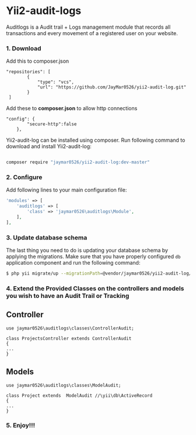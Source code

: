 # Yii2-audit-logs

Auditlogs is a Audit trail + Logs management module that records all transactions and every movement of a registered user on your website.


### 1. Download

Add this to composer.json
```
"repositories": [
        {
            "type": "vcs",
            "url": "https://github.com/JayMar0526/yii2-audit-log.git"
        }
 ]

```
Add these to **composer.json** to allow http connections
```
"config": {
        "secure-http":false
    },
```

Yii2-audit-log can be installed using composer. Run following command to download and
install Yii2-audit-log:

```bash

composer require "jaymar0526/yii2-audit-log:dev-master"
```

### 2. Configure

Add following lines to your main configuration file:

```php
'modules' => [
    'auditlogs' => [
        'class' => 'jaymar0526\auditlogs\Module',
    ],
],
```

### 3. Update database schema

The last thing you need to do is updating your database schema by applying the
migrations. Make sure that you have properly configured `db` application component
and run the following command:

```bash
$ php yii migrate/up --migrationPath=@vendor/jaymar0526/yii2-audit-log/migrations
```


### 4. Extend the Provided Classes on the controllers and models you wish to have an Audit Trail or Tracking

## Controller
```
use jaymar0526\auditlogs\classes\ControllerAudit;

class ProjectsController extends ControllerAudit 
{
...
}
```
## Models
```
use jaymar0526\auditlogs\classes\ModelAudit;

class Project extends  ModelAudit //\yii\db\ActiveRecord
{
...
}
```


### 5. Enjoy!!!